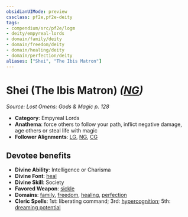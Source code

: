 ```yaml
---
obsidianUIMode: preview
cssclass: pf2e,pf2e-deity
tags:
- compendium/src/pf2e/logm
- deity/empyreal-lords
- domain/family/deity
- domain/freedom/deity
- domain/healing/deity
- domain/perfection/deity
aliases: ["Shei", "The Ibis Matron"]
---
```

# Shei (The Ibis Matron) *([NG](../../../rules/traits/neutral-good-b1.md))*  
*Source: Lost Omens: Gods & Magic p. 128*  

- **Category**: Empyreal Lords
- **Anathema**: force others to follow your path, inflict negative damage, age others or steal life with magic
- **Follower Alignments**: [LG](../../../rules/traits/lawful-goo-b1.md), [NG](../../../rules/traits/neutral-good-b1.md), [CG](../../../rules/traits/chaotic-good-b1.md)

## Devotee benefits

- **Divine Ability**: Intelligence or Charisma
- **Divine Font**: [heal](../../spells/heal.md)
- **Divine Skill**: Society
- **Favored Weapon**: [sickle](../../equipment/items/sickle.md)
- **Domains**: [family](../domains.md#Family), [freedom](../domains.md#Freedom), [healing](../domains.md#Healing), [perfection](../domains.md#Perfection)
- **Cleric Spells**: 1st: liberating command; 3rd: [hypercognition](../../spells/hypercognition.md); 5th: [dreaming potential](../../spells/dreaming-potential.md)
